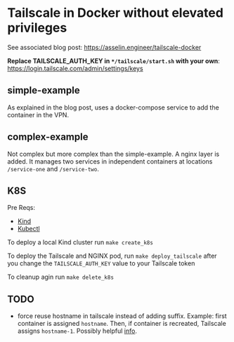 # Tailscale in Docker without elevated privileges

See associated blog post: <https://asselin.engineer/tailscale-docker>

**Replace TAILSCALE_AUTH_KEY in `*/tailscale/start.sh` with your own**: <https://login.tailscale.com/admin/settings/keys>

## simple-example

As explained in the blog post, uses a docker-compose service to add the container in the VPN.

## complex-example

Not complex but more complex than the simple-example.
A nginx layer is added. It manages two services in independent containers at locations `/service-one` and `/service-two`.

## K8S

Pre Reqs:

- [Kind](https://kind.sigs.k8s.io/docs/user/quick-start/#installing-with-a-package-manager)
- [Kubectl](https://kubernetes.io/docs/tasks/tools/)

To deploy a local Kind cluster run `make create_k8s`

To deploy the Tailscale and NGINX pod, run `make deploy_tailscale` after you change the `TAILSCALE_AUTH_KEY` value to your Tailscale token

To cleanup agin run `make delete_k8s`

## TODO

- force reuse hostname in tailscale instead of adding suffix. Example: first container is assigned `hostname`. Then, if container is recreated, Tailscale assigns `hostname-1`. Possibly helpful [info](https://tailscale.com/kb/1111/ephemeral-nodes/#can-i-create-an-ephemeral-node-without-an-auth-key).

